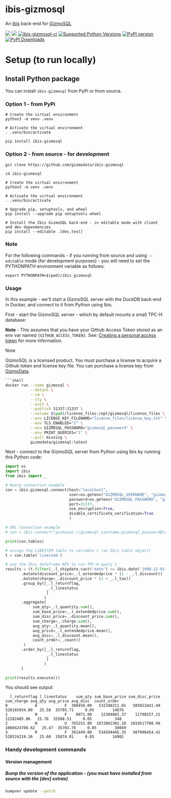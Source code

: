 # ibis-gizmosql
An [Ibis](https://ibis-project.org) back-end for [GizmoSQL](https://gizmodata.com/gizmosql)

[<img src="https://img.shields.io/badge/GitHub-gizmodata%2Fibis--gizmosql-blue.svg?logo=Github">](https://github.com/gizmodata/ibis-gizmosql)
[<img src="https://img.shields.io/badge/GitHub-gizmodata%2Fgizmosql--public-blue.svg?logo=Github">](https://github.com/gizmodata/gizmosql-public)
[![ibis-gizmosql-ci](https://github.com/gizmodata/ibis-gizmosql/actions/workflows/ci.yml/badge.svg)](https://github.com/gizmodata/ibis-gizmosql/actions/workflows/ci.yml)
[![Supported Python Versions](https://img.shields.io/pypi/pyversions/ibis-gizmosql)](https://pypi.org/project/ibis-gizmosql/)
[![PyPI version](https://badge.fury.io/py/ibis-gizmosql.svg)](https://badge.fury.io/py/ibis-gizmosql)
[![PyPI Downloads](https://img.shields.io/pypi/dm/ibis-gizmosql.svg)](https://pypi.org/project/ibis-gizmosql/)

# Setup (to run locally)

## Install Python package
You can install `ibis-gizmosql` from PyPi or from source.

### Option 1 - from PyPi
```shell
# Create the virtual environment
python3 -m venv .venv

# Activate the virtual environment
. .venv/bin/activate

pip install ibis-gizmosql
```

### Option 2 - from source - for development
```shell
git clone https://github.com/gizmodata/ibis-gizmosql

cd ibis-gizmosql

# Create the virtual environment
python3 -m venv .venv

# Activate the virtual environment
. .venv/bin/activate

# Upgrade pip, setuptools, and wheel
pip install --upgrade pip setuptools wheel

# Install the Ibis GizmoSQL back-end - in editable mode with client and dev dependencies
pip install --editable .[dev,test]
```

### Note
For the following commands - if you running from source and using `--editable` mode (for development purposes) - you will need to set the PYTHONPATH environment variable as follows:
```shell
export PYTHONPATH=$(pwd)/ibis_gizmosql
```

### Usage
In this example - we'll start a GizmoSQL server with the DuckDB back-end in Docker, and connect to it from Python using Ibis.

First - start the GizmoSQL server - which by default mounts a small TPC-H database:

**Note** - This assumes that you have your Github Access Token stored as an env var named `{GITHUB_ACCESS_TOKEN}`.  See: [Creating a personal access token](https://docs.github.com/en/github/authenticating-to-github/creating-a-personal-access-token) for more information.

> [!NOTE]   
> GizmoSQL is a licensed product.  You must purchase a license to acquire a Github token and license key file.  You can purchase a license key from [GizmoData](https://gizmodata.com/gizmosql).

```bash
```shell
docker run --name gizmosql \
           --detach \
           --rm \
           --tty \
           --init \
           --publish 31337:31337 \
           --volume $(pwd)/license_files:/opt/gizmosql/license_files \
           --env LICENSE_KEY_FILENAME="license_files/license_key.txt" \
           --env TLS_ENABLED="1" \
           --env GIZMOSQL_PASSWORD="gizmosql_password" \
           --env PRINT_QUERIES="1" \
           --pull missing \
           gizmodata/gizmosql:latest
```

Next - connect to the GizmoSQL server from Python using Ibis by running this Python code:
```python
import os
import ibis
from ibis import _

# Kwarg connection example
con = ibis.gizmosql.connect(host="localhost",
                            user=os.getenv("GIZMOSQL_USERNAME", "gizmosql_username"),
                            password=os.getenv("GIZMOSQL_PASSWORD", "gizmosql_password"),
                            port=31337,
                            use_encryption=True,
                            disable_certificate_verification=True
                            )

# URL connection example
# con = ibis.connect("gizmosql://gizmosql_username:gizmosql_password@localhost:31337?disableCertificateVerification=True&useEncryption=True")

print(con.tables)

# assign the LINEITEM table to variable t (an Ibis table object)
t = con.table('lineitem')

# use the Ibis dataframe API to run TPC-H query 1
results = (t.filter(_.l_shipdate.cast('date') <= ibis.date('1998-12-01') + ibis.interval(days=90))
       .mutate(discount_price=_.l_extendedprice * (1 - _.l_discount))
       .mutate(charge=_.discount_price * (1 + _.l_tax))
       .group_by([_.l_returnflag,
                  _.l_linestatus
                  ]
                 )
       .aggregate(
            sum_qty=_.l_quantity.sum(),
            sum_base_price=_.l_extendedprice.sum(),
            sum_disc_price=_.discount_price.sum(),
            sum_charge=_.charge.sum(),
            avg_qty=_.l_quantity.mean(),
            avg_price=_.l_extendedprice.mean(),
            avg_disc=_.l_discount.mean(),
            count_order=_.count()
        )
       .order_by([_.l_returnflag,
                  _.l_linestatus
                  ]
                 )
       )

print(results.execute())
```

You should see output:
```text
  l_returnflag l_linestatus    sum_qty sum_base_price sum_disc_price     sum_charge avg_qty avg_price avg_disc  count_order
0            A            F  380456.00   532348211.65   505822441.49   526165934.00   25.58  35785.71     0.05        14876
1            N            F    8971.00    12384801.37    11798257.21    12282485.06   25.78  35588.51     0.05          348
2            N            O  765251.00  1072862302.10  1019517788.99  1060424708.62   25.47  35703.76     0.05        30049
3            R            F  381449.00   534594445.35   507996454.41   528524219.36   25.60  35874.01     0.05        14902
```

### Handy development commands

#### Version management

##### Bump the version of the application - (you must have installed from source with the [dev] extras)
```bash
bumpver update --patch
```
